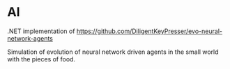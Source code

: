 # AI
.NET implementation of https://github.com/DiligentKeyPresser/evo-neural-network-agents

Simulation of evolution of neural network driven agents in the small world with the pieces of food.

